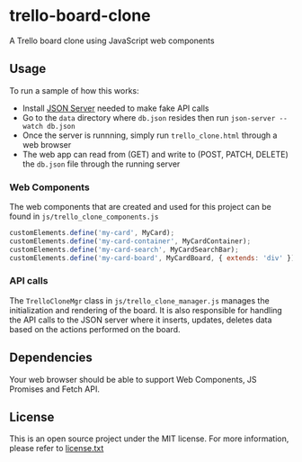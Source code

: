 # trello-board-clone
A Trello board clone using JavaScript web components

## Usage

To run a sample of how this works:
* Install [JSON Server](https://github.com/typicode/json-server) needed to make fake API calls
* Go to the `data` directory where `db.json` resides then run `json-server --watch db.json`
* Once the server is runnning, simply run `trello_clone.html` through a web browser
* The web app can read from (GET) and write to (POST, PATCH, DELETE) the `db.json` file through the running server


### Web Components

The web components that are created and used for this project can be found in `js/trello_clone_components.js`

```js
customElements.define('my-card', MyCard);
customElements.define('my-card-container', MyCardContainer);
customElements.define('my-card-search', MyCardSearchBar);
customElements.define('my-card-board', MyCardBoard, { extends: 'div' });
```

### API calls

The `TrelloCloneMgr` class in `js/trello_clone_manager.js` manages the initialization and rendering of the board.
It is also responsible for handling the API calls to the JSON server where it inserts, updates, deletes data based on the actions performed on the board.

## Dependencies

Your web browser should be able to support Web Components, JS Promises and Fetch API.

## License

This is an open source project under the MIT license.  For more information, please refer to [license.txt](license.txt) 
